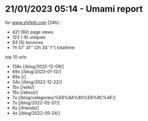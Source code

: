 # 21/01/2023 05:14 - Umami report
for www.shifeiti.com [24h] :

 - 421 (60) page views
 - 123 (-6) uniques
 - 93 (5) bounces
 - 7h 57' 41'' (2h 34' 1'') totaltime


top 10 urls:
 - 138x [/blog/2022-12-09/]
 - 69x [/blog/2023-01-12/]
 - 69x [/]
 - 34x [/blog/2022-12-22/]
 - 15x [/wiki/]
 - 15x [/about/]
 - 7x [/blog/categories/%E6%8A%80%E6%9C%AF/]
 - 7x [/blog/2022-05-07/]
 - 6x [/friends/]
 - 4x [/blog/2022-05-24/]


